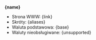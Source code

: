 __{name}__
- Strona WWW: {link}
- Skróty: {aliases}
- Waluta podstawowa: {base}
- Waluty nieobsługiwane: {unsupported}